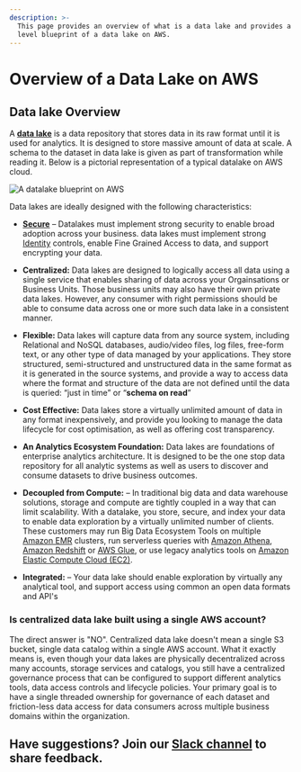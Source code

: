 ```yaml
---
description: >-
  This page provides an overview of what is a data lake and provides a high
  level blueprint of a data lake on AWS.
---
```


# Overview of a Data Lake on AWS

## Data lake Overview

A [**data lake**](https://en.wikipedia.org/wiki/Data_lake) is a data repository that stores data in its raw format until it is used for analytics. It is designed to store massive amount of data at scale. A schema to the dataset in data lake is given as part of transformation while reading it. Below is a pictorial representation of a typical datalake on AWS cloud.

![A datalake blueprint on AWS](.gitbook/assets/image%20%281%29.png)

Data lakes are ideally designed with the following characteristics:

* [**Secure**](https://en.wikipedia.org/wiki/Data_security) – Datalakes must implement strong security to enable broad adoption across your business. data lakes must implement strong [Identity](https://aws.amazon.com/iam) controls, enable Fine Grained Access to data, and support encrypting your data. 

* **Centralized:**  Data lakes are designed to logically access all data using a single service that enables  sharing of data across your Orgainsations or Business Units. Those business units may also have their own private data lakes. However,  any consumer with right permissions should be able to consume data across one or more such data lake in a consistent manner. 
* **Flexible:** Data lakes will capture data from any source system, including Relational and NoSQL databases, audio/video files, log files, free-form text, or any other type of data managed by your applications. They store structured, semi-structured and unstructured data in the same format as it is generated in the source systems, and provide a way to access data where the format and structure of the data are not defined until the data is queried: “just in time” or “**schema on read**”
* **Cost Effective:** Data lakes store a virtually unlimited amount of data in any format inexpensively, and provide you looking to manage the data lifecycle for cost optimisation, as well as offering cost transparency.
* **An Analytics Ecosystem Foundation:** Data lakes are foundations of enterprise analytics architecture. It is designed to be the one stop data repository for all analytic systems as well as users to  discover and consume  datasets to drive business outcomes.
* **Decoupled from Compute:** – In traditional big data and data warehouse solutions, storage and compute are tightly coupled in a way that can limit scalability. With a datalake, you store, secure, and index your data to enable data exploration by a virtually unlimited number of clients. These customers may run Big Data Ecosystem Tools on multiple [Amazon EMR](https://aws.amazon.com/emr/) clusters, run serverless queries with [Amazon Athena](https://aws.amazon.com/athena), [Amazon Redshift](https://aws.amazon.com/redshift) or [AWS Glue](https://aws.amazon.com/glue), or use legacy analytics tools on [Amazon Elastic Compute Cloud \(EC2\)](https://aws.amazon.com/ec2).
* **Integrated:** – Your data lake should enable exploration by virtually any analytical tool, and support access using common an open data formats and API's

### Is centralized data lake built using a single AWS account?

The direct answer is "NO". Centralized data lake doesn't mean a single S3 bucket, single data catalog within a single AWS account. What it exactly means is, even though  your data lakes are physically decentralized across many accounts, storage services and catalogs, you still have a centralized governance process that can be configured to support different analytics tools, data access controls and lifecycle policies. Your primary goal is to have a single threaded ownership for governance of each dataset and friction-less data access for data consumers across multiple business domains within the organization. 

## Have suggestions? Join our [Slack channel](https://join.slack.com/t/cat-cwp4274/shared_invite/zt-e2ztjpgw-Bugw46iXsLbZ~V54AljWsA) to  share feedback.

